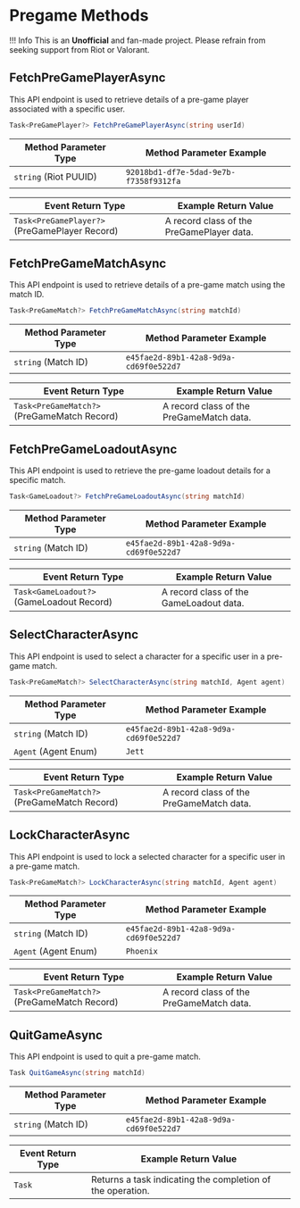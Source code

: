 # Pregame Methods

!!! Info 
    This is an **Unofficial** and fan-made project. Please refrain from seeking support from Riot or Valorant.

## FetchPreGamePlayerAsync
This API endpoint is used to retrieve details of a pre-game player associated with a specific user.

``` C#
Task<PreGamePlayer?> FetchPreGamePlayerAsync(string userId)
```

| **Method Parameter Type** | **Method Parameter Example** |
|------------------------|--------------------------|
| `string` (Riot PUUID) | `92018bd1-df7e-5dad-9e7b-f7358f9312fa`  |

| **Event Return Type** | **Example Return Value** |
|------------------------|--------------------------|
| `Task<PreGamePlayer?>` (PreGamePlayer Record) | A record class of the PreGamePlayer data.  |

## FetchPreGameMatchAsync
This API endpoint is used to retrieve details of a pre-game match using the match ID.

``` C#
Task<PreGameMatch?> FetchPreGameMatchAsync(string matchId)
```

| **Method Parameter Type** | **Method Parameter Example** |
|------------------------|--------------------------|
| `string` (Match ID) | `e45fae2d-89b1-42a8-9d9a-cd69f0e522d7`  |

| **Event Return Type** | **Example Return Value** |
|------------------------|--------------------------|
| `Task<PreGameMatch?>` (PreGameMatch Record) | A record class of the PreGameMatch data.  |

## FetchPreGameLoadoutAsync
This API endpoint is used to retrieve the pre-game loadout details for a specific match.

``` C#
Task<GameLoadout?> FetchPreGameLoadoutAsync(string matchId)
```

| **Method Parameter Type** | **Method Parameter Example** |
|------------------------|--------------------------|
| `string` (Match ID) | `e45fae2d-89b1-42a8-9d9a-cd69f0e522d7`  |

| **Event Return Type** | **Example Return Value** |
|------------------------|--------------------------|
| `Task<GameLoadout?>` (GameLoadout Record) | A record class of the GameLoadout data.  |

## SelectCharacterAsync
This API endpoint is used to select a character for a specific user in a pre-game match.

``` C#
Task<PreGameMatch?> SelectCharacterAsync(string matchId, Agent agent)
```

| **Method Parameter Type** | **Method Parameter Example** |
|------------------------|--------------------------|
| `string` (Match ID) | `e45fae2d-89b1-42a8-9d9a-cd69f0e522d7`  |
| `Agent` (Agent Enum) | `Jett`  |

| **Event Return Type** | **Example Return Value** |
|------------------------|--------------------------|
| `Task<PreGameMatch?>` (PreGameMatch Record) | A record class of the PreGameMatch data.  |

## LockCharacterAsync
This API endpoint is used to lock a selected character for a specific user in a pre-game match.

``` C#
Task<PreGameMatch?> LockCharacterAsync(string matchId, Agent agent)
```

| **Method Parameter Type** | **Method Parameter Example** |
|------------------------|--------------------------|
| `string` (Match ID) | `e45fae2d-89b1-42a8-9d9a-cd69f0e522d7`  |
| `Agent` (Agent Enum) | `Phoenix`  |

| **Event Return Type** | **Example Return Value** |
|------------------------|--------------------------|
| `Task<PreGameMatch?>` (PreGameMatch Record) | A record class of the PreGameMatch data.  |

## QuitGameAsync
This API endpoint is used to quit a pre-game match.

``` C#
Task QuitGameAsync(string matchId)
```

| **Method Parameter Type** | **Method Parameter Example** |
|------------------------|--------------------------|
| `string` (Match ID) | `e45fae2d-89b1-42a8-9d9a-cd69f0e522d7`  |

| **Event Return Type** | **Example Return Value** |
|------------------------|--------------------------|
| `Task` | Returns a task indicating the completion of the operation.  |